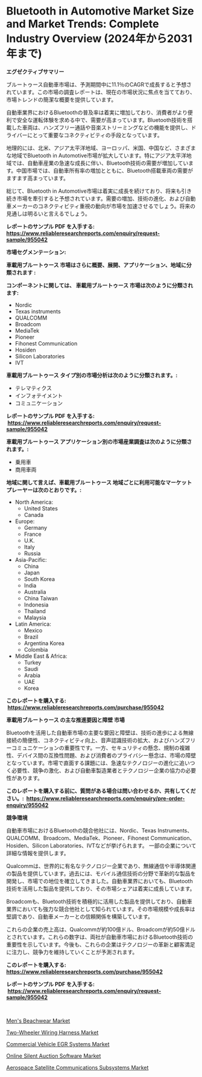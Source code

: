 <p><h1>Bluetooth in Automotive Market Size and Market Trends: Complete Industry Overview (2024年から2031年まで)</h1></p><p><strong>エグゼクティブサマリー</strong></p>
<p><p>ブルートゥース自動車市場は、予測期間中に11.1％のCAGRで成長すると予想されています。この市場の調査レポートは、現在の市場状況に焦点を当てており、市場トレンドの簡潔な概要を提供しています。 </p><p>自動車業界におけるBluetoothの普及率は着実に増加しており、消費者がより便利で安全な運転体験を求める中で、需要が高まっています。Bluetooth技術を搭載した車両は、ハンズフリー通話や音楽ストリーミングなどの機能を提供し、ドライバーにとって重要なコネクティビティの手段となっています。 </p><p>地理的には、北米、アジア太平洋地域、ヨーロッパ、米国、中国など、さまざまな地域でBluetooth in Automotive市場が拡大しています。特にアジア太平洋地域では、自動車産業の急速な成長に伴い、Bluetooth技術の需要が増加しています。中国市場では、自動車所有率の増加とともに、Bluetooth搭載車両の需要がますます高まっています。 </p><p>総じて、Bluetooth in Automotive市場は着実に成長を続けており、将来も引き続き市場を牽引すると予想されています。需要の増加、技術の進化、および自動車メーカーのコネクティビティ重視の動向が市場を加速させるでしょう。将来の見通しは明るいと言えるでしょう。</p></p>
<p><strong>レポートのサンプル PDF を入手する: <a href="https://www.reliableresearchreports.com/enquiry/request-sample/955042">https://www.reliableresearchreports.com/enquiry/request-sample/955042</a></strong></p>
<p><strong>市場セグメンテーション:</strong></p>
<p><strong> 車載用ブルートゥース 市場はさらに概要、展開、アプリケーション、地域に分類されます :</strong></p>
<p><strong>コンポーネントに関しては、 車載用ブルートゥース 市場は次のように分類されます: &nbsp;</strong></p>
<p><ul><li>Nordic</li><li>Texas instruments</li><li>QUALCOMM</li><li>Broadcom</li><li>MediaTek</li><li>Pioneer</li><li>Fihonest Communication</li><li>Hosiden</li><li>Silicon Laboratories</li><li>IVT</li></ul></p>
<p><strong> 車載用ブルートゥース タイプ別の市場分析は次のように分類されます。:</strong></p>
<p><ul><li>テレマティクス</li><li>インフォテイメント</li><li>コミュニケーション</li></ul></p>
<p><strong>レポートのサンプル PDF を入手する: &nbsp;<a href="https://www.reliableresearchreports.com/enquiry/request-sample/955042">https://www.reliableresearchreports.com/enquiry/request-sample/955042</a></strong></p>
<p><strong> 車載用ブルートゥース アプリケーション別の市場産業調査は次のように分類されます。:</strong></p>
<p><ul><li>乗用車</li><li>商用車両</li></ul></p>
<p><strong>地域に関して言えば、車載用ブルートゥース 地域ごとに利用可能なマーケットプレーヤーは次のとおりです。:</strong></p>
<p><ul>
    <li>
        North America:
        <ul>
            <li>United States</li>
            <li>Canada</li>
        </ul>
    </li>
    <li>
        Europe:
        <ul>
            <li>Germany</li>
            <li>France</li>
            <li>U.K.</li>
            <li>Italy</li>
            <li>Russia</li>
        </ul>
    </li>
    <li>
        Asia-Pacific:
        <ul>
            <li>China</li>
            <li>Japan</li>
            <li>South Korea</li>
            <li>India</li>
            <li>Australia</li>
            <li>China Taiwan</li>
            <li>Indonesia</li>
            <li>Thailand</li>
            <li>Malaysia</li>
        </ul>
    </li>
    <li>
        Latin America:
        <ul>
            <li>Mexico</li>
            <li>Brazil</li>
            <li>Argentina Korea</li>
            <li>Colombia</li>
        </ul>
    </li>
    <li>
        Middle East & Africa:
        <ul>
            <li>Turkey</li>
            <li>Saudi</li>
            <li>Arabia</li>
            <li>UAE</li>
            <li>Korea</li>
        </ul>
    </li>
    </ul></p>
<p><strong>このレポートを購入する: &nbsp;<a href="https://www.reliableresearchreports.com/purchase/955042">https://www.reliableresearchreports.com/purchase/955042</a></strong></p>
<p><strong>車載用ブルートゥース の主な推進要因と障壁 市場</strong></p>
<p><p>Bluetoothを活用した自動車市場の主要な要因と障壁は、技術の進歩による無線接続の簡便性、コネクティビティ向上、音声認識技術の拡大、およびハンズフリーコミュニケーションの重要性です。一方、セキュリティの懸念、規制の複雑性、デバイス間の互換性問題、および消費者のプライバシー懸念は、市場の障壁となっています。市場で直面する課題には、急速なテクノロジーの進化に追いつく必要性、競争の激化、および自動車製造業者とテクノロジー企業の協力の必要性があります。</p></p>
<p><strong>このレポートを購入する前に、質問がある場合は問い合わせるか、共有してください。:&nbsp; <a href="https://www.reliableresearchreports.com/enquiry/pre-order-enquiry/955042">https://www.reliableresearchreports.com/enquiry/pre-order-enquiry/955042</a></strong></p>
<p><strong>競争環境</strong></p>
<p><p>自動車市場におけるBluetoothの競合他社には、Nordic、Texas Instruments、QUALCOMM、Broadcom、MediaTek、Pioneer、Fihonest Communication、Hosiden、Silicon Laboratories、IVTなどが挙げられます。 一部の企業について詳細な情報を提供します。</p><p>Qualcommは、世界的に有名なテクノロジー企業であり、無線通信や半導体関連の製品を提供しています。過去には、モバイル通信技術の分野で革新的な製品を開発し、市場での地位を確立してきました。自動車業界においても、Bluetooth技術を活用した製品を提供しており、その市場シェアは着実に成長しています。</p><p>Broadcomも、Bluetooth技術を積極的に活用した製品を提供しており、自動車業界においても強力な競合他社として知られています。その市場規模や成長率は堅調であり、自動車メーカーとの信頼関係を構築しています。</p><p>これらの企業の売上高は、Qualcommが約100億ドル、Broadcomが約50億ドルとされています。これらの数字は、両社が自動車市場におけるBluetooth技術の重要性を示しています。今後も、これらの企業はテクノロジーの革新と顧客満足に注力し、競争力を維持していくことが予測されます。</p></p>
<p><strong>このレポートを購入する: &nbsp; <a href="https://www.reliableresearchreports.com/purchase/955042">https://www.reliableresearchreports.com/purchase/955042</a></strong></p>
<p><strong>レポートのサンプル PDF を入手する: &nbsp;<a href="https://www.reliableresearchreports.com/enquiry/request-sample/955042">https://www.reliableresearchreports.com/enquiry/request-sample/955042</a></strong><strong></strong></p>
<p>&nbsp;</p>
<p><p><a href="https://view.publitas.com/reportprime-1/mens-beachwear-market-size-evaluating-its-market-trends-growth-and-projections-2024-2031/">Men's Beachwear Market</a></p><p><a href="https://forested-sushi-9b0.notion.site/Two-Wheeler-Wiring-Harness-Market-Analysis-and-Market-Size-Global-Industry-Overview-Market-Segment-fc0b9b6f468f4080bdf11f933b1f2639">Two-Wheeler Wiring Harness Market</a></p><p><a href="https://summer-dogwood-3e9.notion.site/Commercial-Vehicle-EGR-Systems-Market-Provides-Detailed-Segmentation-of-this-Market-based-on-Type-A-4be51b63406b4b3dbcfbaae4bd95468f">Commercial Vehicle EGR Systems Market</a></p><p><a href="https://view.publitas.com/reportprime-1/online-silent-auction-software-market-a-comprehensive-report-of-its-market-share-growth-trends-2024-2031/">Online Silent Auction Software Market</a></p><p><a href="https://github.com/pjcfca/Market-Research-Report-List-1/blob/main/aerospace-satellite-communications-subsystems-market.md">Aerospace Satellite Communications Subsystems Market</a></p></p>